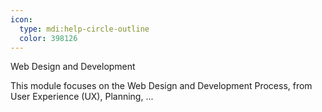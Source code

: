 ```yaml
---
icon:
  type: mdi:help-circle-outline
  color: 398126
---
```


Web Design and Development

This module focuses on the Web Design and Development Process, from User Experience (UX), Planning,  ... 
